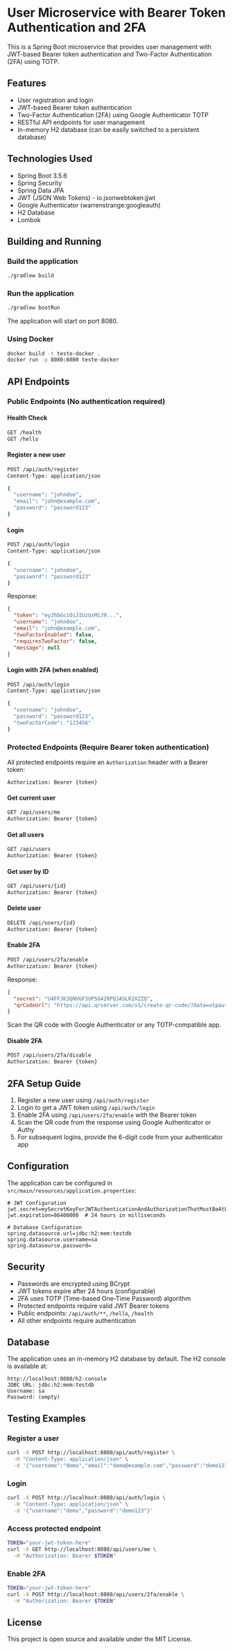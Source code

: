 # User Microservice with Bearer Token Authentication and 2FA

This is a Spring Boot microservice that provides user management with JWT-based Bearer token authentication and Two-Factor Authentication (2FA) using TOTP.

## Features

- User registration and login
- JWT-based Bearer token authentication
- Two-Factor Authentication (2FA) using Google Authenticator TOTP
- RESTful API endpoints for user management
- In-memory H2 database (can be easily switched to a persistent database)

## Technologies Used

- Spring Boot 3.5.6
- Spring Security
- Spring Data JPA
- JWT (JSON Web Tokens) - io.jsonwebtoken:jjwt
- Google Authenticator (warrenstrange:googleauth)
- H2 Database
- Lombok

## Building and Running

### Build the application
```bash
./gradlew build
```

### Run the application
```bash
./gradlew bootRun
```

The application will start on port 8080.

### Using Docker
```bash
docker build -t teste-docker .
docker run -p 8080:8080 teste-docker
```

## API Endpoints

### Public Endpoints (No authentication required)

#### Health Check
```bash
GET /health
GET /hello
```

#### Register a new user
```bash
POST /api/auth/register
Content-Type: application/json

{
  "username": "johndoe",
  "email": "john@example.com",
  "password": "password123"
}
```

#### Login
```bash
POST /api/auth/login
Content-Type: application/json

{
  "username": "johndoe",
  "password": "password123"
}
```

Response:
```json
{
  "token": "eyJhbGciOiJIUzUxMiJ9...",
  "username": "johndoe",
  "email": "john@example.com",
  "twoFactorEnabled": false,
  "requiresTwoFactor": false,
  "message": null
}
```

#### Login with 2FA (when enabled)
```bash
POST /api/auth/login
Content-Type: application/json

{
  "username": "johndoe",
  "password": "password123",
  "twoFactorCode": "123456"
}
```

### Protected Endpoints (Require Bearer token authentication)

All protected endpoints require an `Authorization` header with a Bearer token:
```
Authorization: Bearer {token}
```

#### Get current user
```bash
GET /api/users/me
Authorization: Bearer {token}
```

#### Get all users
```bash
GET /api/users
Authorization: Bearer {token}
```

#### Get user by ID
```bash
GET /api/users/{id}
Authorization: Bearer {token}
```

#### Delete user
```bash
DELETE /api/users/{id}
Authorization: Bearer {token}
```

#### Enable 2FA
```bash
POST /api/users/2fa/enable
Authorization: Bearer {token}
```

Response:
```json
{
  "secret": "U4FFJK3QNVGF3UPSG42RPQJASLR2XZZQ",
  "qrCodeUrl": "https://api.qrserver.com/v1/create-qr-code/?data=otpauth://totp/..."
}
```

Scan the QR code with Google Authenticator or any TOTP-compatible app.

#### Disable 2FA
```bash
POST /api/users/2fa/disable
Authorization: Bearer {token}
```

## 2FA Setup Guide

1. Register a new user using `/api/auth/register`
2. Login to get a JWT token using `/api/auth/login`
3. Enable 2FA using `/api/users/2fa/enable` with the Bearer token
4. Scan the QR code from the response using Google Authenticator or Authy
5. For subsequent logins, provide the 6-digit code from your authenticator app

## Configuration

The application can be configured in `src/main/resources/application.properties`:

```properties
# JWT Configuration
jwt.secret=mySecretKeyForJWTAuthenticationAndAuthorizationThatMustBeAtLeast256BitsLong
jwt.expiration=86400000  # 24 hours in milliseconds

# Database Configuration
spring.datasource.url=jdbc:h2:mem:testdb
spring.datasource.username=sa
spring.datasource.password=
```

## Security

- Passwords are encrypted using BCrypt
- JWT tokens expire after 24 hours (configurable)
- 2FA uses TOTP (Time-based One-Time Password) algorithm
- Protected endpoints require valid JWT Bearer tokens
- Public endpoints: `/api/auth/**`, `/hello`, `/health`
- All other endpoints require authentication

## Database

The application uses an in-memory H2 database by default. The H2 console is available at:
```
http://localhost:8080/h2-console
JDBC URL: jdbc:h2:mem:testdb
Username: sa
Password: (empty)
```

## Testing Examples

### Register a user
```bash
curl -X POST http://localhost:8080/api/auth/register \
  -H "Content-Type: application/json" \
  -d '{"username":"demo","email":"demo@example.com","password":"demo123"}'
```

### Login
```bash
curl -X POST http://localhost:8080/api/auth/login \
  -H "Content-Type: application/json" \
  -d '{"username":"demo","password":"demo123"}'
```

### Access protected endpoint
```bash
TOKEN="your-jwt-token-here"
curl -X GET http://localhost:8080/api/users/me \
  -H "Authorization: Bearer $TOKEN"
```

### Enable 2FA
```bash
TOKEN="your-jwt-token-here"
curl -X POST http://localhost:8080/api/users/2fa/enable \
  -H "Authorization: Bearer $TOKEN"
```

## License

This project is open source and available under the MIT License.

